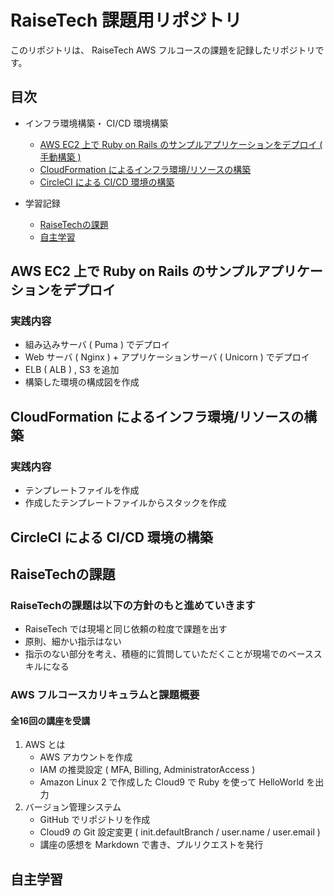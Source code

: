 # RaiseTech 課題用リポジトリ
このリポジトリは、 RaiseTech AWS フルコースの課題を記録したリポジトリです。
## 目次
- インフラ環境構築・ CI/CD 環境構築
  * [AWS EC2 上で Ruby on Rails のサンプルアプリケーションをデプロイ ( 手動構築 )](##-AWS-EC2-上で-Ruby-on-Rails-のサンプルアプリケーションをデプロイ)
  * [CloudFormation によるインフラ環境/リソースの構築](##-CloudFormation-によるインフラ環境/リソースの構築) 
  * [CircleCI による CI/CD 環境の構築](##-CircleCI-による-CI/CD-環境の構築)

- 学習記録
  * [RaiseTechの課題](##-RaiseTechの課題)
  * [自主学習](##-自主学習)
## AWS EC2 上で Ruby on Rails のサンプルアプリケーションをデプロイ 
### 実践内容
- 組み込みサーバ ( Puma ) でデプロイ
- Web サーバ ( Nginx ) + アプリケーションサーバ ( Unicorn ) でデプロイ
- ELB ( ALB ) , S3 を追加
- 構築した環境の構成図を作成
## CloudFormation によるインフラ環境/リソースの構築
### 実践内容
- テンプレートファイルを作成
- 作成したテンプレートファイルからスタックを作成
## CircleCI による CI/CD 環境の構築
## RaiseTechの課題
### RaiseTechの課題は以下の方針のもと進めていきます
- RaiseTech では現場と同じ依頼の粒度で課題を出す
- 原則、細かい指示はない
- 指示のない部分を考え、積極的に質問していただくことが現場でのベーススキルになる
### AWS フルコースカリキュラムと課題概要
#### 全16回の講座を受講
1. AWS とは  
    * AWS アカウントを作成
    * IAM の推奨設定 ( MFA, Billing, AdministratorAccess )
    * Amazon Linux 2 で作成した Cloud9 で Ruby を使って HelloWorld を出力
2. バージョン管理システム
    * GitHub でリポジトリを作成
    * Cloud9 の Git 設定変更 ( init.defaultBranch / user.name / user.email )
    * 講座の感想を Markdown で書き、プルリクエストを発行
## 自主学習